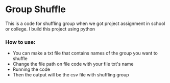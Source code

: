 # Group Shuffle
This is a code for shuffling group when we got project assignment in school or college. 
I build this project using python

### How to use:
- You can make a txt file that contains names of the group you want to shuffle
- Change the file path on file code with your file txt's name
- Running the code
- Then the output will be the csv file with shuffling group
